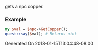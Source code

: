 gets a npc copper.
### Example

```perl
my $val = $npc->GetCopper();
quest::say($val); # Returns uint
```


Generated On 2018-01-15T13:04:48-08:00